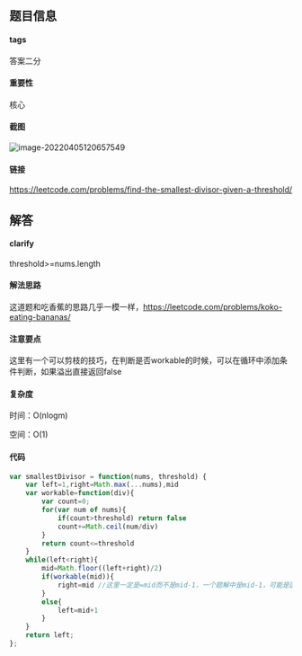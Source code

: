 ## 题目信息

#### tags

答案二分

#### 重要性

核心

#### 截图

![image-20220405120657549](https://khanwangpic.oss-cn-beijing.aliyuncs.com/img/image-20220405120657549.png)

#### 链接

https://leetcode.com/problems/find-the-smallest-divisor-given-a-threshold/

## 解答

#### clarify

threshold>=nums.length

#### 解法思路

这道题和吃香蕉的思路几乎一模一样，https://leetcode.com/problems/koko-eating-bananas/

#### 注意要点

这里有一个可以剪枝的技巧，在判断是否workable的时候，可以在循环中添加条件判断，如果溢出直接返回false

#### 复杂度

时间：O(nlogm)

空间：O(1)

#### 代码

```javascript
var smallestDivisor = function(nums, threshold) {
    var left=1,right=Math.max(...nums),mid
    var workable=function(div){
        var count=0;
        for(var num of nums){
            if(count>threshold) return false
            count+=Math.ceil(num/div)
        }
        return count<=threshold
    }
    while(left<right){
        mid=Math.floor((left+right)/2)
        if(workable(mid)){
            right=mid //这里一定是=mid而不是mid-1，一个题解中是mid-1，可能是因为test集比较小而且有大量的ceil运算导致下滑一个问题不大，但是应该是存在下滑之后将最小可行解滑掉的情况，要注意
        }
        else{
            left=mid+1
        }
    } 
    return left;
};
```



